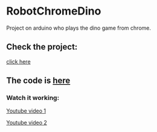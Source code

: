 # RobotChromeDino
 Project on arduino who plays the dino game from chrome.

## Check the project:
[click here](https://www.tinkercad.com/things/a5loXuQzv1G-copy-of-manual-maker-hack-jogo-do-dinossauro)

## The code is [here](./script.ino)

### Watch it working: 

[Youtube video 1](https://www.youtube.com/watch?v=XoLmA0aa5fA)

[Youtube video 2](https://www.youtube.com/watch?v=rxUcfQH975Y)
